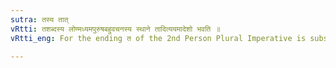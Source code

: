 ```yaml
---
sutra: तस्य तात्
vRtti: तशब्दस्य लोण्मध्यमपुरुषबहुवचनस्य स्थाने तादित्ययमादेशो भवति ॥
vRtti_eng: For the ending त of the 2nd Person Plural Imperative is substituted तात् in the _Veda_.

---
```

